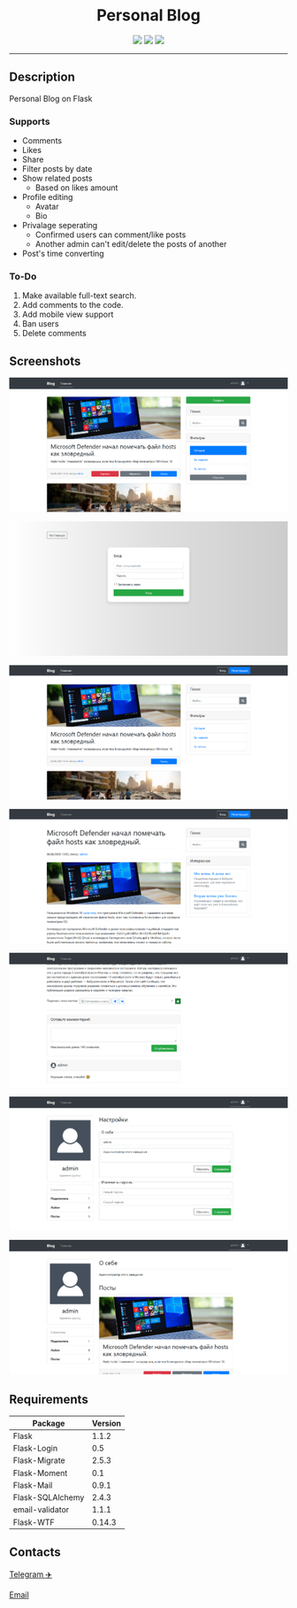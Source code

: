 <h1 align="center">Personal Blog</h1>
<p align="center">
<img src="https://img.shields.io/badge/python-3.7.0-brightgreen">
<img src="https://img.shields.io/badge/flask-1.1.2-brightgreen">
<img src="https://img.shields.io/badge/bootstrap-4.5.0-blue">
</p>

---

## Description
Personal Blog on Flask

### Supports 
* Comments
* Likes
* Share
* Filter posts by date
* Show related posts
	* Based on likes amount
* Profile editing
	* Avatar
	* Bio
* Privalage seperating
	* Confirmed users can comment/like posts
	* Another admin can't edit/delete the posts of another
* Post's time converting

### To-Do
1. Make available full-text search.
2. Add comments to the code.
3. Add mobile view support
4. Ban users
5. Delete comments

## Screenshots
![Main page](screenshots/1.png)

![Login page](screenshots/2.png)

![Main page with logged in admin](screenshots/3.png)

![Post page](screenshots/4.png)

![Comments section](screenshots/5.png)

![Profile page](screenshots/6.png)

![Bio page](screenshots/7.png)


## Requirements
Package | Version
------------ | -------------
Flask | 1.1.2
Flask-Login | 0.5
Flask-Migrate | 2.5.3
Flask-Moment | 0.1
Flask-Mail | 0.9.1
Flask-SQLAlchemy | 2.4.3
email-validator | 1.1.1
Flask-WTF | 0.14.3

## Contacts
[Telegram ✈️](https://t.me/fdnflm)

[Email](mailto:fadinflame@gmail.com?subject=FlaskBlog[?])


